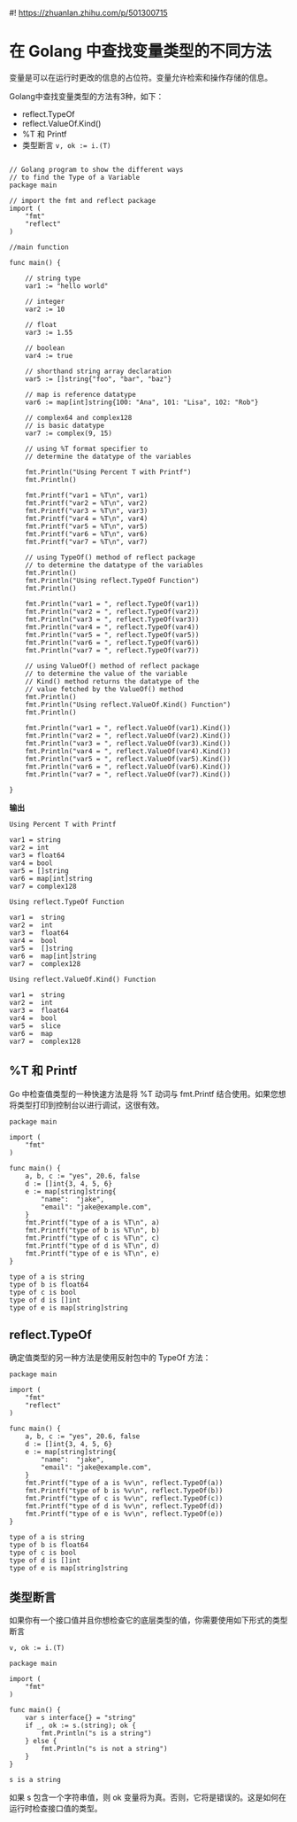 #! https://zhuanlan.zhihu.com/p/501300715
<!--
 * @Author: your name
 * @Date: 2022-04-19 16:53:47
 * @LastEditTime: 2022-04-19 17:07:23
 * @LastEditors: Please set LastEditors
 * @Description: 打开koroFileHeader查看配置 进行设置: https://github.com/OBKoro1/koro1FileHeader/wiki/%E9%85%8D%E7%BD%AE
 * @FilePath: /go_notes/docs/如何在go语言中判断值的类型.md
-->

# 在 Golang 中查找变量类型的不同方法

变量是可以在运行时更改的信息的占位符。变量允许检索和操作存储的信息。

Golang中查找变量类型的方法有3种，如下：

- reflect.TypeOf 
-  reflect.ValueOf.Kind()
- %T 和 Printf
- 类型断言 `v, ok := i.(T)`

```

// Golang program to show the different ways
// to find the Type of a Variable
package main

// import the fmt and reflect package
import (
	"fmt"
	"reflect"
)

//main function

func main() {

	// string type
	var1 := "hello world"

	// integer
	var2 := 10

	// float
	var3 := 1.55

	// boolean
	var4 := true

	// shorthand string array declaration
	var5 := []string{"foo", "bar", "baz"}

	// map is reference datatype
	var6 := map[int]string{100: "Ana", 101: "Lisa", 102: "Rob"}

	// complex64 and complex128
	// is basic datatype
	var7 := complex(9, 15)

	// using %T format specifier to
	// determine the datatype of the variables

	fmt.Println("Using Percent T with Printf")
	fmt.Println()

	fmt.Printf("var1 = %T\n", var1)
	fmt.Printf("var2 = %T\n", var2)
	fmt.Printf("var3 = %T\n", var3)
	fmt.Printf("var4 = %T\n", var4)
	fmt.Printf("var5 = %T\n", var5)
	fmt.Printf("var6 = %T\n", var6)
	fmt.Printf("var7 = %T\n", var7)

	// using TypeOf() method of reflect package
	// to determine the datatype of the variables
	fmt.Println()
	fmt.Println("Using reflect.TypeOf Function")
	fmt.Println()

	fmt.Println("var1 = ", reflect.TypeOf(var1))
	fmt.Println("var2 = ", reflect.TypeOf(var2))
	fmt.Println("var3 = ", reflect.TypeOf(var3))
	fmt.Println("var4 = ", reflect.TypeOf(var4))
	fmt.Println("var5 = ", reflect.TypeOf(var5))
	fmt.Println("var6 = ", reflect.TypeOf(var6))
	fmt.Println("var7 = ", reflect.TypeOf(var7))

	// using ValueOf() method of reflect package
	// to determine the value of the variable
	// Kind() method returns the datatype of the
	// value fetched by the ValueOf() method
	fmt.Println()
	fmt.Println("Using reflect.ValueOf.Kind() Function")
	fmt.Println()

	fmt.Println("var1 = ", reflect.ValueOf(var1).Kind())
	fmt.Println("var2 = ", reflect.ValueOf(var2).Kind())
	fmt.Println("var3 = ", reflect.ValueOf(var3).Kind())
	fmt.Println("var4 = ", reflect.ValueOf(var4).Kind())
	fmt.Println("var5 = ", reflect.ValueOf(var5).Kind())
	fmt.Println("var6 = ", reflect.ValueOf(var6).Kind())
	fmt.Println("var7 = ", reflect.ValueOf(var7).Kind())

}

```

**输出**


```
Using Percent T with Printf

var1 = string
var2 = int
var3 = float64
var4 = bool
var5 = []string
var6 = map[int]string
var7 = complex128

Using reflect.TypeOf Function

var1 =  string
var2 =  int
var3 =  float64
var4 =  bool
var5 =  []string
var6 =  map[int]string
var7 =  complex128

Using reflect.ValueOf.Kind() Function

var1 =  string
var2 =  int
var3 =  float64
var4 =  bool
var5 =  slice
var6 =  map
var7 =  complex128

```

##  %T 和 Printf
 Go 中检查值类型的一种快速方法是将 %T 动词与 fmt.Printf 结合使用。如果您想将类型打印到控制台以进行调试，这很有效。

```
package main

import (
	"fmt"
)

func main() {
	a, b, c := "yes", 20.6, false
	d := []int{3, 4, 5, 6}
	e := map[string]string{
		"name":  "jake",
		"email": "jake@example.com",
	}
	fmt.Printf("type of a is %T\n", a)
	fmt.Printf("type of b is %T\n", b)
	fmt.Printf("type of c is %T\n", c)
	fmt.Printf("type of d is %T\n", d)
	fmt.Printf("type of e is %T\n", e)
}
```
```
type of a is string
type of b is float64
type of c is bool
type of d is []int
type of e is map[string]string
```

## reflect.TypeOf 
确定值类型的另一种方法是使用反射包中的 TypeOf 方法：

```
package main

import (
	"fmt"
	"reflect"
)

func main() {
	a, b, c := "yes", 20.6, false
	d := []int{3, 4, 5, 6}
	e := map[string]string{
		"name":  "jake",
		"email": "jake@example.com",
	}
	fmt.Printf("type of a is %v\n", reflect.TypeOf(a))
	fmt.Printf("type of b is %v\n", reflect.TypeOf(b))
	fmt.Printf("type of c is %v\n", reflect.TypeOf(c))
	fmt.Printf("type of d is %v\n", reflect.TypeOf(d))
	fmt.Printf("type of e is %v\n", reflect.TypeOf(e))
}
```


```
type of a is string
type of b is float64
type of c is bool
type of d is []int
type of e is map[string]string
```

## 类型断言

如果你有一个接口值并且你想检查它的底层类型的值，你需要使用如下形式的类型断言

```
v, ok := i.(T)
```

```
package main

import (
	"fmt"
)

func main() {
	var s interface{} = "string"
	if _, ok := s.(string); ok {
		fmt.Println("s is a string")
	} else {
		fmt.Println("s is not a string")
	}
}
```

```
s is a string
```

如果 s 包含一个字符串值，则 ok 变量将为真。否则，它将是错误的。这是如何在运行时检查接口值的类型。